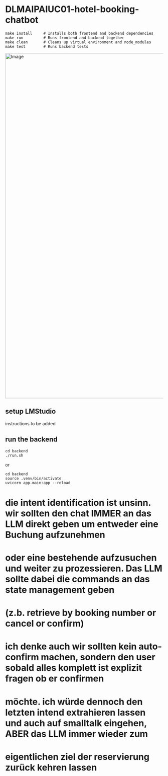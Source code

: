 # DLMAIPAIUC01-hotel-booking-chatbot

```
make install     # Installs both frontend and backend dependencies
make run         # Runs frontend and backend together
make clean       # Cleans up virtual environment and node_modules
make test        # Runs backend tests
```

<img width="1097" alt="Image" src="https://github.com/user-attachments/assets/e0354848-8e37-4560-ac27-a9763b0817a2" />

## setup LMStudio

instructions to be added

## run the backend

```
cd backend
./run.sh
```

or

```
cd backend
source .venv/bin/activate
uvicorn app.main:app --reload
```


# die intent identification ist unsinn. wir sollten den chat IMMER an das LLM direkt geben um entweder eine Buchung aufzunehmen
# oder eine bestehende aufzusuchen und weiter zu prozessieren. Das LLM sollte dabei die commands an das state management geben
# (z.b. retrieve by booking number or cancel or confirm)
# ich denke auch wir sollten kein auto-confirm machen, sondern den user sobald alles komplett ist explizit fragen ob er confirmen
# möchte. ich würde dennoch den letzten intend extrahieren lassen und auch auf smalltalk eingehen, ABER das LLM immer wieder zum
# eigentlichen ziel der reservierung zurück kehren lassen

